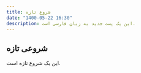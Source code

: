 ```yaml
---
title: شروع تازه
date: "1400-05-22 16:30"
description: این یک پست جدید به زبان فارسی است.
---
```



## شروعی تازه

این یک شروع تازه است.
